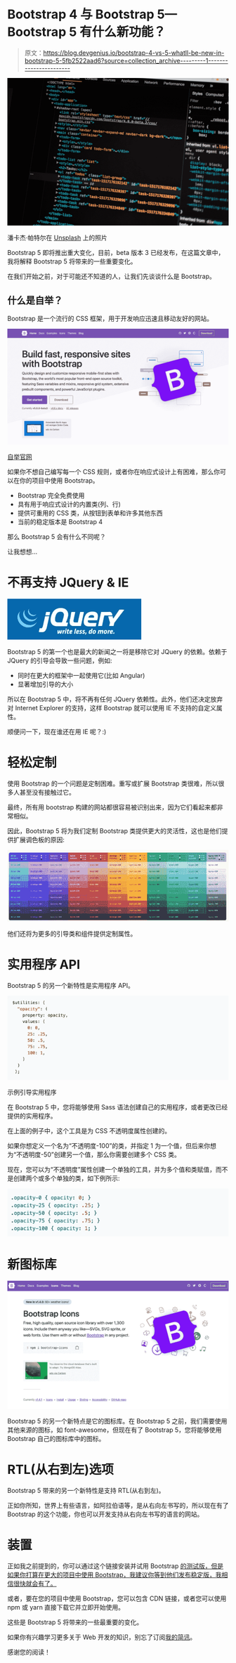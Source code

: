 # Bootstrap 4 与 Bootstrap 5—Bootstrap 5 有什么新功能？

> 原文：<https://blog.devgenius.io/bootstrap-4-vs-5-whatll-be-new-in-bootstrap-5-5fb2522aad6?source=collection_archive---------1----------------------->

![](img/cde3a12611bffacf3d5a37ef11cea797.png)

潘卡杰·帕特尔在 [Unsplash](https://unsplash.com?utm_source=medium&utm_medium=referral) 上的照片

Bootstrap 5 即将推出重大变化，目前，beta 版本 3 已经发布，在这篇文章中，我将解释 Bootstrap 5 将带来的一些重要变化。

在我们开始之前，对于可能还不知道的人，让我们先谈谈什么是 Bootstrap。

## 什么是自举？

Bootstrap 是一个流行的 CSS 框架，用于开发响应迅速且移动友好的网站。

![](img/ff13cf15fd239d4faf654f1cea4a108e.png)

[自举官网](https://getbootstrap.com/)

如果你不想自己编写每一个 CSS 规则，或者你在响应式设计上有困难，那么你可以在你的项目中使用 Bootstrap。

*   Bootstrap 完全免费使用
*   具有用于响应式设计的内置类(列、行)
*   提供可重用的 CSS 类，从按钮到表单和许多其他东西
*   当前的稳定版本是 Bootstrap 4

那么 Bootstrap 5 会有什么不同呢？

让我想想…

# 不再支持 JQuery & IE

![](img/e5a743eb98b3a202122be27927ed67f7.png)

Bootstrap 5 的第一个也是最大的新闻之一将是移除它对 JQuery 的依赖。依赖于 JQuery 的引导会导致一些问题，例如:

*   同时在更大的框架中一起使用它(比如 Angular)
*   显著增加引导的大小

所以在 Bootstrap 5 中，将不再有任何 JQuery 依赖性。此外，他们还决定放弃对 Internet Explorer 的支持，这样 Bootstrap 就可以使用 IE 不支持的自定义属性。

顺便问一下，现在谁还在用 IE 呢？:)

# 轻松定制

使用 Bootstrap 的一个问题是定制困难。重写或扩展 Bootstrap 类很难，所以很多人甚至没有接触过它。

最终，所有用 bootstrap 构建的网站都很容易被识别出来，因为它们看起来都非常相似。

因此，Bootstrap 5 将为我们定制 Bootstrap 类提供更大的灵活性，这也是他们提供扩展调色板的原因:

![](img/fb610fd0bec6d135e28a987dc5343fc7.png)

他们还将为更多的引导类和组件提供定制属性。

# 实用程序 API

Bootstrap 5 的另一个新特性是实用程序 API。

![](img/aa13da4e9c29fb704f0db27c156fbc79.png)

示例引导实用程序

在 Bootstrap 5 中，您将能够使用 Sass 语法创建自己的实用程序，或者更改已经提供的实用程序。

在上面的例子中，这个工具是为 CSS 不透明度属性创建的。

如果你想定义一个名为“不透明度-100”的类，并指定 1 为一个值，但后来你想为“不透明度-50”创建另一个值，那么你需要创建多个 CSS 类。

现在，您可以为“不透明度”属性创建一个单独的工具，并为多个值和类赋值，而不是创建两个或多个单独的类，如下例所示:

![](img/1097a7728a39413b4c68bbdbe1871aad.png)

# 新图标库

![](img/379bac0d7dd46ad8f5678678817dc75c.png)

Bootstrap 5 的另一个新特点是它的图标库。在 Bootstrap 5 之前，我们需要使用其他来源的图标，如 font-awesome，但现在有了 Bootstrap 5，您将能够使用 Bootstrap 自己的图标库中的图标。

# RTL(从右到左)选项

Bootstrap 5 带来的另一个新特性是支持 RTL(从右到左)。

正如你所知，世界上有些语言，如阿拉伯语等，是从右向左书写的，所以现在有了 Bootstrap 的这个功能，你也可以开发支持从右向左书写的语言的网站。

# 装置

正如我之前提到的，你可以通过这个链接安装并试用 Bootstrap [的测试版，但是如果你打算在更大的项目中使用 Bootstrap，我建议你等到他们发布稳定版，我相信很快就会有了。](https://getbootstrap.com/docs/5.0/getting-started/download/)

或者，要在您的项目中使用 Bootstrap，您可以包含 CDN 链接，或者您可以使用 npm 或 yarn 直接下载它并立即开始使用。

这些是 Bootstrap 5 将带来的一些最重要的变化。

如果你有兴趣学习更多关于 Web 开发的知识，别忘了订阅[我的简讯](https://bit.ly/2KXEBsv)。

感谢您的阅读！
